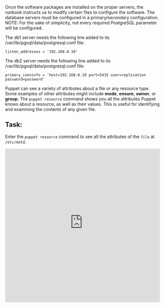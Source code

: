 Once the software packages are installed on the proper servers, the runbook instructs us to modify certain files to configure the software. The database servers must be configured in a primary/secondary configuration. NOTE: For the sake of simplicity, not every required PostgreSQL parameter will be configured.

The db1 server needs the following line added to its /var/lib/pgsql/data/postgresql.conf file:

`listen_addresses = '192.168.0.10'`

The db2 server needs the following line added to its  /var/lib/pgsql/data/postgresql.conf file:

`primary_conninfo = 'host=192.168.0.10 port=5432 user=replication password=password'`

Puppet can see a variety of attributes about a file or any resource type. Some examples of other attributes might include **mode**, **ensure**, **owner**, or **group**. The <code>puppet resource</code> command shows you all the attributes Puppet knows about a resource, as well as their values. This is useful for identifying and examining the contents of any given file.

## Task:
Enter the <code>puppet resource</code> command to see all the attributes of the <code>file</code> at <code>/etc/motd</code>.

<iframe src="https://magicbox.whatsaranjit.com/syntax/querying_the_system" width="100%" height="500px" frameborder="0" />

The web1, web2 and web3 servers need the following line added to /etc/robby/robby.cfg:

welcome_msg = Welcome to Robby, running on ``<hostname>!``

``<hostname>`` indicates a location where the actual hostname of the server being configured must be inserted into the string. When writing Puppet code, you use facts to retrieve information about the server that you are configuring. The fqdn fact contains the fully-qualified domain name for the server that is being configured. This fact might have the value of web1, web3, db1, etc. depending on the machine that is being configured.

Now you will create the robby.cfg file with the proper content shown above using a file resource.

## Task:
<iframe src="https://magicbox.whatsaranjit.com/syntax/modifying_attributes" width="100%" height="500px" frameborder="0" />

<p>You&#39;ve just changed the attributes of a file. Now use the <code>puppet resource</code> command again to see how the attributes of the file look. You&#39;ll notice that the mode attribute is now the new value of 0600 instead of 0644.</p>

<p>Look up the mode attribute of the file to see its new value and how it has changed since you last ran this command. Use the <code>puppet resource</code> command to inspect the <code>file</code> at <code>/etc/motd</code>. </p>

The HAProxy load balancer must also be configured by adding the following lines to the /etc/haproxy/haproxy.cfg file: {{THIS GOES}}

```listen http-in
    bind *:80
    server web1 192.168.0.1:8000 maxconn 32
    server web2 192.168.0.2:8000 maxconn 32
    server web3 192.168.0.3:8000 maxconn 32```

Notice that as you are developing your Puppet source code, you have multiple resources that will be applied to each of the servers. Since the runbook specified the steps in a certain order, it's important to make sure that Puppet applies changes to your servers in the same order. This can be achieved with resource relationships.
